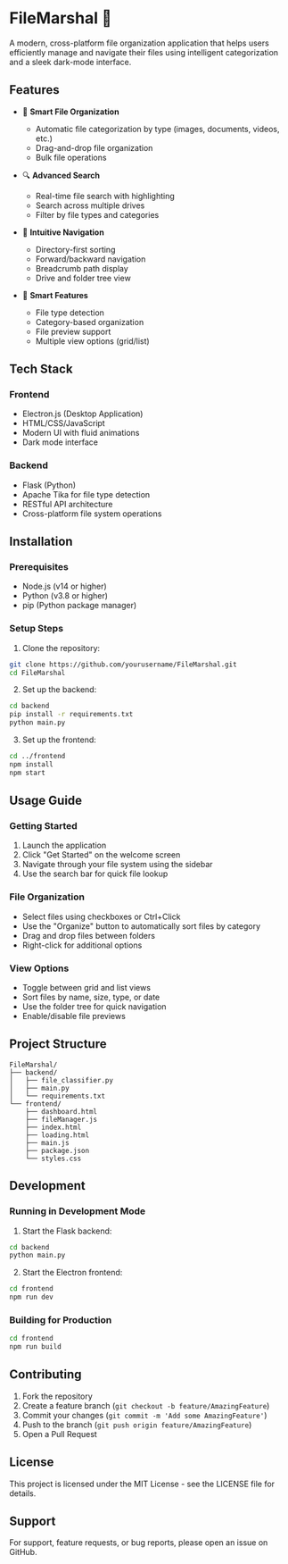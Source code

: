 # FileMarshal 📂

A modern, cross-platform file organization application that helps users efficiently manage and navigate their files using intelligent categorization and a sleek dark-mode interface.

## Features

- 🚀 **Smart File Organization**
  - Automatic file categorization by type (images, documents, videos, etc.)
  - Drag-and-drop file organization
  - Bulk file operations
  
- 🔍 **Advanced Search**
  - Real-time file search with highlighting
  - Search across multiple drives
  - Filter by file types and categories
  
- 📁 **Intuitive Navigation**
  - Directory-first sorting
  - Forward/backward navigation
  - Breadcrumb path display
  - Drive and folder tree view

- 🎯 **Smart Features**
  - File type detection
  - Category-based organization
  - File preview support
  - Multiple view options (grid/list)

## Tech Stack

### Frontend
- Electron.js (Desktop Application)
- HTML/CSS/JavaScript
- Modern UI with fluid animations
- Dark mode interface

### Backend
- Flask (Python)
- Apache Tika for file type detection
- RESTful API architecture
- Cross-platform file system operations

## Installation

### Prerequisites
- Node.js (v14 or higher)
- Python (v3.8 or higher)
- pip (Python package manager)

### Setup Steps

1. Clone the repository:
```bash
git clone https://github.com/yourusername/FileMarshal.git
cd FileMarshal
```

2. Set up the backend:
```bash
cd backend
pip install -r requirements.txt
python main.py
```

3. Set up the frontend:
```bash
cd ../frontend
npm install
npm start
```

## Usage Guide

### Getting Started
1. Launch the application
2. Click "Get Started" on the welcome screen
3. Navigate through your file system using the sidebar
4. Use the search bar for quick file lookup

### File Organization
- Select files using checkboxes or Ctrl+Click
- Use the "Organize" button to automatically sort files by category
- Drag and drop files between folders
- Right-click for additional options

### View Options
- Toggle between grid and list views
- Sort files by name, size, type, or date
- Use the folder tree for quick navigation
- Enable/disable file previews

## Project Structure
```
FileMarshal/
├── backend/
│   ├── file_classifier.py
│   ├── main.py
│   └── requirements.txt
└── frontend/
    ├── dashboard.html
    ├── fileManager.js
    ├── index.html
    ├── loading.html
    ├── main.js
    ├── package.json
    └── styles.css
```

## Development

### Running in Development Mode
1. Start the Flask backend:
```bash
cd backend
python main.py
```

2. Start the Electron frontend:
```bash
cd frontend
npm run dev
```

### Building for Production
```bash
cd frontend
npm run build
```

## Contributing

1. Fork the repository
2. Create a feature branch (`git checkout -b feature/AmazingFeature`)
3. Commit your changes (`git commit -m 'Add some AmazingFeature'`)
4. Push to the branch (`git push origin feature/AmazingFeature`)
5. Open a Pull Request

## License

This project is licensed under the MIT License - see the LICENSE file for details.

## Support

For support, feature requests, or bug reports, please open an issue on GitHub.
